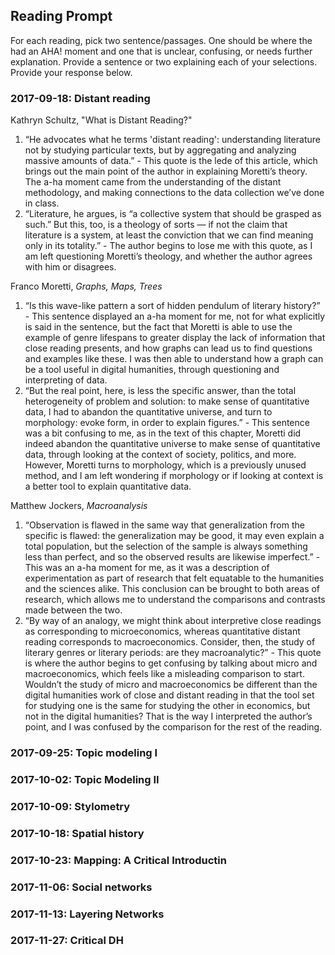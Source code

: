 ## Reading Prompt

For each reading, pick two sentence/passages. One should be where the had an AHA! moment and one that is unclear, confusing, or needs further explanation. Provide a sentence or two explaining each of your selections.  Provide your response below.

 

### 2017-09-18: Distant reading
Kathryn Schultz, "What is Distant Reading?"
1. “He advocates what he terms 'distant reading': understanding literature not by studying particular texts, but by aggregating and analyzing massive amounts of data.” - This quote is the lede of this article, which brings out the main point of the author in explaining Moretti’s theory. The a-ha moment came from the understanding of the distant methodology, and making connections to the data collection we’ve done in class.
2. “Literature, he argues, is “a collective system that should be grasped as such.” But this, too, is a theology of sorts — if not the claim that literature is a system, at least the conviction that we can find meaning only in its totality.” - The author begins to lose me with this quote, as I am left questioning Moretti’s theology, and whether the author agrees with him or disagrees. 

Franco Moretti, *Graphs, Maps, Trees*
1. “Is this wave-like pattern a sort of hidden pendulum of literary history?” - This sentence displayed an a-ha moment for me, not for what explicitly is said in the sentence, but the fact that Moretti is able to use the example of genre lifespans to greater display the lack of information that close reading presents, and how graphs can lead us to find questions and examples like these. I was then able to understand how a graph can be a tool useful in digital humanities, through questioning and interpreting of data.
2. “But the real point, here, is less the specific answer, than the total heterogeneity of problem and solution: to make sense of quantitative data, I had to abandon the quantitative universe, and turn to morphology: evoke form, in order to explain figures.” - This sentence was a bit confusing to me, as in the text of this chapter, Moretti did indeed abandon the quantitative universe to make sense of quantitative data, through looking at the context of society, politics, and more. However, Moretti turns to morphology, which is a previously unused method, and I am left wondering if morphology or if looking at context is a better tool to explain quantitative data.

Matthew Jockers, *Macroanalysis*
1. “Observation is flawed in the same way that generalization from the specific is flawed: the generalization may be good, it may even explain a total population, but the selection of the sample is always something less than perfect, and so the observed results are likewise imperfect.” - This was an a-ha moment for me, as it was a description of experimentation as part of research that felt equatable to the humanities and the sciences alike. This conclusion can be brought to both areas of research, which allows me to understand the comparisons and contrasts made between the two.
2. “By way of an analogy, we might think about interpretive close readings as corresponding to microeconomics, whereas quantitative distant reading corresponds to macroeconomics. Consider, then, the study of literary genres or literary periods: are they macroanalytic?” - This quote is where the author begins to get confusing by talking about micro and macroeconomics, which feels like a misleading comparison to start. Wouldn’t the study of micro and macroeconomics be different than the digital humanities work of close and distant reading in that the tool set for studying one is the same for studying the other in economics, but not in the digital humanities? That is the way I interpreted the author’s point, and I was confused by the comparison for the rest of the reading.


### 2017-09-25: Topic modeling I

### 2017-10-02: Topic Modeling II

### 2017-10-09: Stylometry

### 2017-10-18: Spatial history

### 2017-10-23: Mapping: A Critical Introductin

### 2017-11-06: Social networks

### 2017-11-13: Layering Networks

### 2017-11-27: Critical DH
